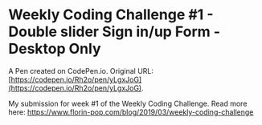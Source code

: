 # Weekly Coding Challenge #1 -  Double slider Sign in/up Form - Desktop Only

A Pen created on CodePen.io. Original URL: [https://codepen.io/Rh2o/pen/yLgxJoG](https://codepen.io/Rh2o/pen/yLgxJoG).

My submission for week #1 of the Weekly Coding Challenge. Read more here: https://www.florin-pop.com/blog/2019/03/weekly-coding-challenge